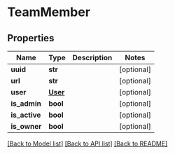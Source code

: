 # TeamMember

## Properties
Name | Type | Description | Notes
------------ | ------------- | ------------- | -------------
**uuid** | **str** |  | [optional] 
**url** | **str** |  | [optional] 
**user** | [**User**](User.md) |  | [optional] 
**is_admin** | **bool** |  | [optional] 
**is_active** | **bool** |  | [optional] 
**is_owner** | **bool** |  | [optional] 

[[Back to Model list]](../README.md#documentation-for-models) [[Back to API list]](../README.md#documentation-for-api-endpoints) [[Back to README]](../README.md)


